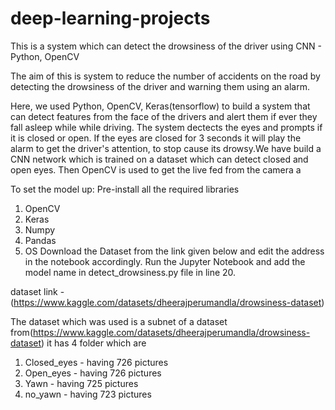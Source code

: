 # deep-learning-projects

This is a system which can detect the drowsiness of the driver using CNN - Python, OpenCV

The aim of this is system to reduce the number of accidents on the road by detecting the drowsiness of the driver and warning them using an alarm.

Here, we used Python, OpenCV, Keras(tensorflow) to build a system that can detect features from the face of the drivers and alert them if ever they fall asleep while while driving. The system dectects the eyes and prompts if it is closed or open. If the eyes are closed for 3 seconds it will play the alarm to get the driver's attention, to stop cause its drowsy.We have build a CNN network which is trained on a dataset which can detect closed and open eyes. Then OpenCV is used to get the live fed from the camera a

To set the model up:
Pre-install all the required libraries
1) OpenCV
2) Keras
3) Numpy
4) Pandas
5) OS
Download the Dataset from the link given below and edit the address in the notebook accordingly.
Run the Jupyter Notebook and add the model name in detect_drowsiness.py file in line 20.

dataset link - (https://www.kaggle.com/datasets/dheerajperumandla/drowsiness-dataset)

The dataset which was used is a subnet of a dataset from(https://www.kaggle.com/datasets/dheerajperumandla/drowsiness-dataset)
it has 4 folder which are
1) Closed_eyes - having 726 pictures
2) Open_eyes - having 726 pictures
3) Yawn - having 725 pictures
4) no_yawn - having 723 pictures
